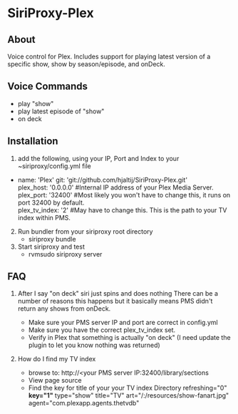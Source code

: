SiriProxy-Plex
==

About
--

Voice control for Plex.  Includes support for playing latest version of a specific show, show by season/episode, and onDeck.

Voice Commands
--

+ play "show"
+ play latest episode of "show"
+ on deck


Installation
--

1. add the following, using your IP, Port and Index to your ~siriproxy/config.yml file
- name: 'Plex'
	git: 'git://github.com/hjaltij/SiriProxy-Plex.git'   
	plex_host: '0.0.0.0' #Internal IP address of your Plex Media Server.   
	plex_port: '32400' #Most likely you won't have to change this, it runs on port 32400 by default.   
	plex_tv_index: '2' #May have to change this.  This is the path to your TV index within PMS.      

2. Run bundler from your siriproxy root directory
	* siriproxy bundle
3. Start siriproxy and test
	* rvmsudo siriproxy server

FAQ
--

1. After I say "on deck" siri just spins and does nothing
	There can be a number of reasons this happens but it basically means PMS didn't return any shows from onDeck.
	* Make sure your PMS server IP and port are correct in config.yml
	* Make sure you have the correct plex_tv_index set.
	* Verify in Plex that something is actually "on deck"  (I need update the plugin to let you know nothing was returned)
	 
2. How do I find my TV index
	* browse to: http://<your PMS server IP:32400/library/sections
	* View page source
	* Find the key for title of your your TV index
		Directory refreshing="0"  **key="1"** type="show" title="TV" art="/:/resources/show-fanart.jpg" agent="com.plexapp.agents.thetvdb"

